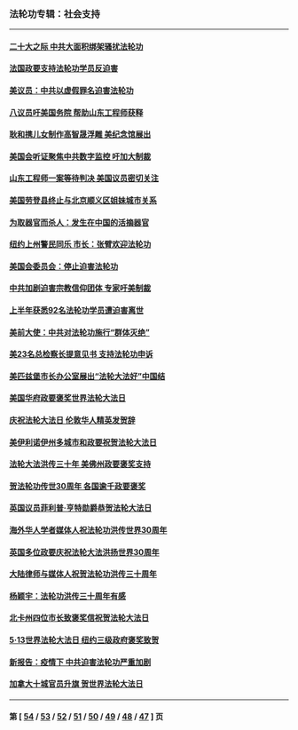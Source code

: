 ### 法轮功专辑：社会支持
---
#### [二十大之际 中共大面积绑架骚扰法轮功](../../pages/nf4386/n13846381.md?10170430) 
#### [法国政要支持法轮功学员反迫害](../../pages/nf4386/n13841970.md?10170430) 
#### [美议员：中共以虚假罪名迫害法轮功](../../pages/nf4386/n13841083.md?10170430) 
#### [八议员吁美国务院 帮助山东工程师获释](../../pages/nf4386/n13836379.md?10170430) 
#### [耿和携儿女制作高智晟浮雕 美纪念馆展出](../../pages/nf4386/n13829624.md?10170430) 
#### [美国会听证聚焦中共数字监控 吁加大制裁](../../pages/nf4386/n13825083.md?10170430) 
#### [山东工程师一案等待判决 美国议员密切关注](../../pages/nf4386/n13815065.md?10170430) 
#### [美国劳登县终止与北京顺义区姐妹城市关系](../../pages/nf4386/n13811030.md?10170430) 
#### [为取器官而杀人：发生在中国的活摘器官](../../pages/nf4386/n13794731.md?10170430) 
#### [纽约上州警民同乐 市长：张臂欢迎法轮功](../../pages/nf4386/n13794375.md?10170430) 
#### [美国会委员会：停止迫害法轮功](../../pages/nf4386/n13788164.md?10170430) 
#### [中共加剧迫害宗教信仰团体 专家吁美制裁](../../pages/nf4386/n13780252.md?10170430) 
#### [上半年获悉92名法轮功学员遭迫害离世](../../pages/nf4386/n13772701.md?10170430) 
#### [美前大使：中共对法轮功施行“群体灭绝”](../../pages/nf4386/n13771705.md?10170430) 
#### [美23名总检察长提意见书 支持法轮功申诉](../../pages/nf4386/n13766596.md?10170430) 
#### [美匹兹堡市长办公室展出“法轮大法好”中国结](../../pages/nf4386/n13749721.md?10170430) 
#### [美国华府政要褒奖世界法轮大法日](../../pages/nf4386/n13743770.md?10170430) 
#### [庆祝法轮大法日 伦敦华人精英发贺辞](../../pages/nf4386/n13741593.md?10170430) 
#### [美伊利诺伊州多城市和政要祝贺法轮大法日](../../pages/nf4386/n13737149.md?10170430) 
#### [法轮大法洪传三十年 美佛州政要褒奖支持](../../pages/nf4386/n13737103.md?10170430) 
#### [贺法轮功传世30周年 各国逾千政要褒奖](../../pages/nf4386/n13735828.md?10170430) 
#### [英国议员菲利普‧亨特勋爵恭贺法轮大法日](../../pages/nf4386/n13736187.md?10170430) 
#### [海外华人学者媒体人祝法轮功洪传世界30周年](../../pages/nf4386/n13735835.md?10170430) 
#### [英国多位政要庆祝法轮大法洪扬世界30周年](../../pages/nf4386/n13734739.md?10170430) 
#### [大陆律师与媒体人祝贺法轮功洪传三十周年](../../pages/nf4386/n13735062.md?10170430) 
#### [杨颖宇：法轮功洪传三十周年有感](../../pages/nf4386/n13734884.md?10170430) 
#### [北卡州四位市长致褒奖信祝贺法轮大法日](../../pages/nf4386/n13733292.md?10170430) 
#### [5·13世界法轮大法日 纽约三级政府褒奖致贺](../../pages/nf4386/n13732651.md?10170430) 
#### [新报告：疫情下 中共迫害法轮功严重加剧](../../pages/nf4386/n13732612.md?10170430) 
#### [加拿大十城官员升旗 贺世界法轮大法日](../../pages/nf4386/n13729166.md?10170430) 

---
#### 第 [ [54](./54.md?10170430) / [53](./53.md?10170430) / [52](./52.md?10170430) / [51](./51.md?10170430) / [50](./50.md?10170430) / [49](./49.md?10170430) / [48](./48.md?10170430) / [47](./47.md?10170430) ] 页
